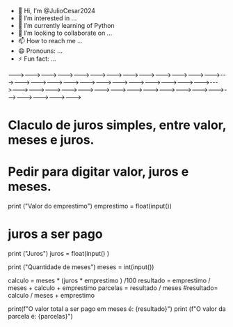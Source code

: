 - 👋 Hi, I’m @JulioCesar2024
- 👀 I’m interested in ...
- 🌱 I’m currently learning of Python
- 💞️ I’m looking to collaborate on ...
- 📫 How to reach me ...
- 😄 Pronouns: ...
- ⚡ Fun fact: ...

<!---
JulioCesar2024/JulioCesar2024 is a ✨ special ✨ repository because its `README.md` (this file) appears on your GitHub profile.
You can click the Preview link to take a look at your changes.
--->--->--->--->--->--->--->--->--->--->--->--->--->--->--->--->--->--->--->--->--->--->--->--->--->--->--->--->--->--->--->--->--->--->--->--->--->--->--->--->--->--->--->--->--->--->
# Claculo de juros simples, entre valor, meses e juros.
# Pedir para digitar valor, juros e meses.

print ("Valor do emprestimo")
emprestimo = float(input())
 
# juros a ser pago
print ("Juros")
juros = float(input() )

print ("Quantidade de meses")
meses = int(input())

calculo = meses * (juros * emprestimo ) /100
resultado = emprestimo / meses + calculo + emprestimo
parcelas = resultado / meses
#resultado= calculo / meses + emprestimo

print(f"O valor total a ser pago em meses é: {resultado}")
print (f"O valor da parcela é: {parcelas}")


